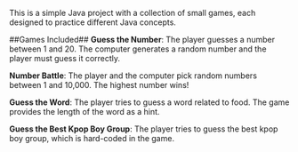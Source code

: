 This is a simple Java project with a collection of small games, each designed to practice different Java concepts.

##Games Included##
**Guess the Number**: The player guesses a number between 1 and 20. The computer generates a random number and the player must guess it correctly.

**Number Battle**: The player and the computer pick random numbers between 1 and 10,000. The highest number wins!

**Guess the Word**: The player tries to guess a word related to food. The game provides the length of the word as a hint.

**Guess the Best Kpop Boy Group**: The player tries to guess the best kpop boy group, which is hard-coded in the game.
